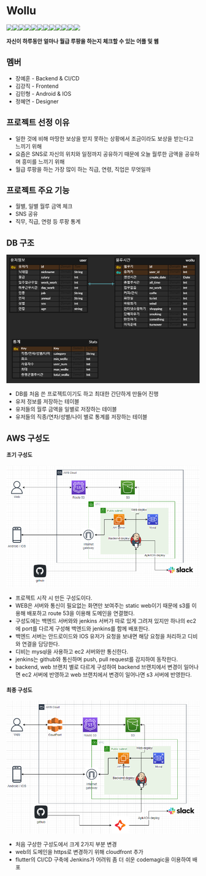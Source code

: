 # Wollu

<img src="https://img.shields.io/badge/flutter-02569B?style=flat-square&logo=flutter&logoColor=white"/><img src="https://img.shields.io/badge/android-3DDC84?style=flat-square&logo=android&logoColor=white"/><img src="https://img.shields.io/badge/ios-000000?style=flat-square&logo=iOS&logoColor=white"/><img src="https://img.shields.io/badge/html-E34F26?style=flat-square&logo=html5&logoColor=white"/><img src="https://img.shields.io/badge/css-1572B6?style=flat-square&logo=css3&logoColor=white"/><img src="https://img.shields.io/badge/react-61DAFB?style=flat-square&logo=react&logoColor=white"/><img src="https://img.shields.io/badge/django-092E20?style=flat-square&logo=django&logoColor=white"/><img src="https://img.shields.io/badge/jenkins-D24939?style=flat-square&logo=jenkins&logoColor=white"/><img src="https://img.shields.io/badge/codemagic-F45E3F?style=flat-square&logo=codemagic&logoColor=white"/><img src="https://img.shields.io/badge/mysql-4479A1?style=flat-square&logo=mysql&logoColor=white"/><img src="https://img.shields.io/badge/aws-232F3E?style=flat-square&logo=amazon-aws&logoColor=white"/><img src="https://img.shields.io/badge/figma-F24E1E?style=flat-square&logo=figma&logoColor=white"/>

**자신이 하루동안 얼마나 월급 루팡을 하는지 체크할 수 있는 어플 및 웹**



## 멤버

- 장예훈 - Backend & CI/CD
- 김강직 - Frontend
- 김민형 - Android & IOS
- 정혜연 - Designer

## 프로젝트 선정 이유

- 일한 것에 비해 마땅한 보상을 받지 못하는 상황에서 조금이라도 보상을 받는다고 느끼기 위해
- 요즘은 SNS로 자신의 위치와 일정까지 공유하기 때문에 오늘 월루한 금액을 공유하며 흥미를 느끼기 위해
- 월급 루팡을 하는 가장 많이 하는 직급, 연령, 직업은 무엇일까

## 프로젝트 주요 기능

- 월별, 일별 월루 금액 체크
- SNS 공유
- 직무, 직급, 연령 등 루팡 통계

## DB 구조

![1678707397431](images/1678707397431.png)

- DB를 처음 쓴 프로젝트이기도 하고 최대한 간단하게 만들어 진행
- 유저 정보를 저장하는 테이블
- 유저들의 월루 금액을 일별로 저장하는 테이블
- 유저들의 직종/연차/성별/나이 별로 통계를 저장하는 테이블

## AWS 구성도

#### 초기 구성도

![1678707825429](images/1678707825429.png)

- 프로젝트 시작 시 만든 구성도이다.
- WEB은 서버와 통신이 필요없는 화면만 보여주는 static web이기 때문에 s3를 이용해 배포하고 route 53을 이용해 도메인을 연결했다.
- 구성도에는 백엔드 서버와와 jenkins 서버가 따로 있게 그려져 있지만 하나의 ec2에 port를 다르게 구성해 백엔드와 jenkins를 함께 배포한다.
- 백엔드 서버는 안드로이드와 IOS 유저가 요청을 보내면 해당 요청을 처리하고 디비와 연결을 담당한다.
- 디비는 mysql을 사용하고 ec2 서버와만 통신한다.
- jenkins는 github와 통신하며 push, pull request를 감지하여 동작한다.
- backend, web 브랜치 별로 다르게 구성하여 backend 브랜치에서 변경이 일어나면 ec2 서버에 반영하고 web 브랜치에서 변경이 일어나면 s3 서버에 반영한다.

#### 최종 구성도

![1678708208236](images/1678708208236.png)

- 처음 구상한 구성도에서 크게 2가지 부분 변경
- web의 도메인을 https로 변경하기 위해 cloudfront 추가
- flutter의 CI/CD 구축에 Jenkins가 어려워 좀 더 쉬운 codemagic을 이용하여 배포

